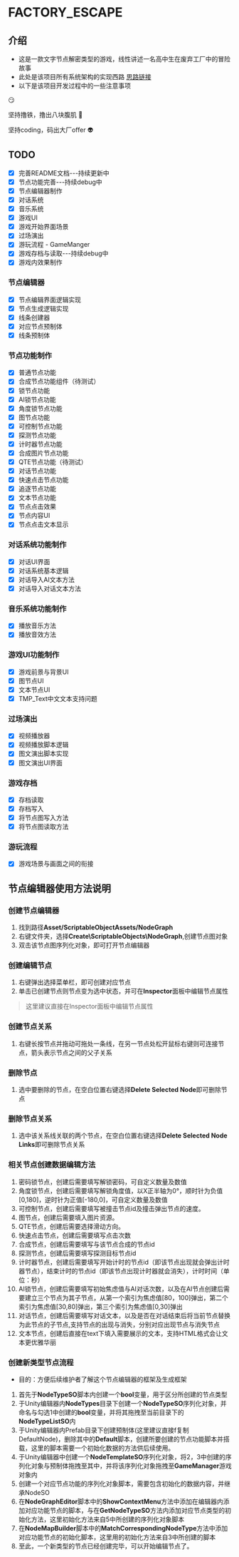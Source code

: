 # FACTORY_ESCAPE

## 介绍

- 这是一款文字节点解密类型的游戏，线性讲述一名高中生在废弃工厂中的冒险故事
- 此处是该项目所有系统架构的实现西路 [思路链接](https://github.com/lurenhu/CUSGA_FACTORY_ESCAPE/tree/main/ProgramDesign)
- 以下是该项目开发过程中的一些注意事项

:smirk:

坚持撸铁，撸出八块腹肌 :muscle:

坚持coding，码出大厂offer :alien:

## TODO

- [x] 完善README文档---持续更新中
- [x] 节点功能完善---持续debug中
- [x] 节点编辑器制作
- [x] 对话系统
- [x] 音乐系统
- [x] 游戏UI
- [x] 游戏开始界面场景
- [x] 过场演出
- [x] 游玩流程 - GameManger
- [x] 游戏存档与读取---持续debug中
- [x] 游戏内效果制作

### 节点编辑器

- [x] 节点编辑界面逻辑实现
- [x] 节点生成逻辑实现
- [x] 线条创建器
- [x] 对应节点预制体
- [x] 线条预制体

### 节点功能制作

- [x] 普通节点功能
- [x] 合成节点功能组件（待测试）
- [x] 锁节点功能
- [x] AI锁节点功能
- [x] 角度锁节点功能
- [x] 图节点功能
- [x] 可控制节点功能
- [x] 探测节点功能
- [x] 计时器节点功能
- [x] 合成图片节点功能
- [x] QTE节点功能（待测试）
- [x] 对话节点功能
- [x] 快速点击节点功能
- [x] 追逐节点功能
- [x] 文本节点功能
- [x] 节点点击效果
- [x] 节点内容UI
- [x] 节点点击文本显示

### 对话系统功能制作

- [x] 对话UI界面
- [x] 对话系统基本逻辑
- [x] 对话导入AI文本方法
- [x] 对话导入对话文本方法

### 音乐系统功能制作

- [x] 播放音乐方法
- [x] 播放音效方法

### 游戏UI功能制作

- [x] 游戏前景与背景UI
- [x] 图节点UI
- [x] 文本节点UI
- [x] TMP_Text中文文本支持问题

### 过场演出

- [x] 视频播放器
- [x] 视频播放脚本逻辑
- [x] 图文演出脚本实现
- [x] 图文演出UI界面

### 游戏存档

- [x] 存档读取
- [x] 存档写入
- [x] 将节点图写入方法
- [x] 将节点图读取方法

### 游玩流程

- [x] 游戏场景与画面之间的衔接

## 节点编辑器使用方法说明

### 创建节点编辑器

1. 找到路径**Asset/ScriptableObjectAssets/NodeGraph**
2. 右键文件夹，选择**Create\ScriptableObjects\NodeGraph**,创建节点图对象
3. 双击该节点图序列化对象，即可打开节点编辑器

### 创建编辑节点

1. 右键弹出选择菜单栏，即可创建对应节点
2. 单击已创建节点则节点变为选中状态，并可在**Inspector**面板中编辑节点属性

> 这里建议直接在Inspector面板中编辑节点属性

### 创建节点关系

1. 右键长按节点并拖动可拖处一条线，在另一节点处松开鼠标右键则可连接节点，箭头表示节点之间的父子关系

### 删除节点

1. 选中要删除的节点，在空白位置右键选择**Delete Selected Node**即可删除节点

### 删除节点关系

1. 选中该关系线关联的两个节点，在空白位置右键选择**Delete Selected Node Links**即可删除节点关系

### 相关节点创建数据编辑方法

1. 密码锁节点，创建后需要填写解锁密码，可自定义数量及数值
2. 角度锁节点，创建后需要填写解锁角度值，以X正半轴为0°，顺时针为负值[0,180]，逆时针为正值[-180,0]，可自定义数量及数值
3. 可控制节点，创建后需要填写被撞击节点id及撞击弹出节点的速度。
4. 图节点，创建后需要填入图片资源。
5. QTE节点，创建后需要选择滑动方向。
6. 快速点击节点，创建后需要填写点击次数
7. 合成节点，创建后需要填写与该节点合成的节点id
8. 探测节点，创建后需要填写探测目标节点id
9. 计时器节点，创建后需要填写开始计时的节点id（即该节点出现就会弹出计时器节点），结束计时的节点id（即该节点出现计时器就会消失），计时时间（单位：秒）
10. AI锁节点，创建后需要填写初始焦虑值与AI对话次数，以及在AI节点创建后需要建立三个节点为其子节点，从第一个索引为焦虑值[80，100]弹出，第二个索引为焦虑值[30,80]弹出，第三个索引为焦虑值[0,30]弹出
11. 对话节点，创建后需要填写对话文本，以及是否在对话结束后将当前节点替换为此节点的子节点,支持节点的出现与消失，分别对应出现节点与消失节点
12. 文本节点，创建后直接在text下填入需要展示的文本，支持HTML格式会让文本更优雅华丽

### 创建新类型节点流程

- 目的：方便后续维护者了解这个节点编辑器的框架及生成框架

1. 首先于**NodeTypeSO**脚本内创建一个**bool**变量，用于区分所创建的节点类型
2. 于Unity编辑器内**NodeTypes**目录下创建一个**NodeTypeSO**序列化对象，并命名与勾选1中创建的**bool**变量，并将其拖拽至当前目录下的**NodeTypeListSO**内
3. 于Unity编辑器内Prefab目录下创建预制体(这里建议直接f复制DefaultNode)，删除其中的**Default**脚本，创建所要创建的节点功能脚本并搭载，这里的脚本需要一个初始化数据的方法供后续使用。
4. 于Unity编辑器中创建一个**NodeTemplateSO**序列化对象，将2，3中创建的序列化对象与预制体拖拽至其中，并将该序列化对象拖拽至**GameManager**游戏对象内
5. 创建一个对应节点功能的序列化对象脚本，需要包含初始化的数据内容，并继承NodeSO
6. 在**NodeGraphEditor**脚本中的**ShowContextMenu**方法中添加在编辑器内添加对应功能节点的脚本，与在**GetNodeTypeSO**方法内添加对应节点类型的初始化方法，这里初始化方法来自5中所创建的序列化对象脚本
7. 在**NodeMapBuilder**脚本中的**MatchCorrespondingNodeType**方法中添加对应功能节点的初始化脚本，这里用的初始化方法来自3中所创建的脚本
8. 至此，一个新类型的节点已经创建完毕，可以开始编辑节点了。
